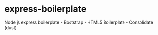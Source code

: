 express-boilerplate
===================

Node js express boilerplate - Bootstrap - HTML5 Boilerplate - Consolidate (dust)


